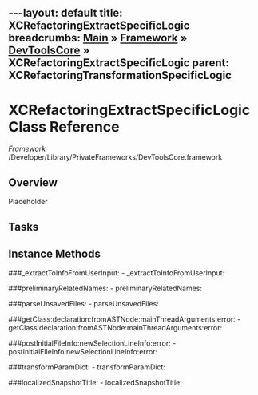 ---layout: default
title: XCRefactoringExtractSpecificLogic
breadcrumbs: <a href="/index.html">Main</a> &raquo; <a href="/Frameworks.html">Framework</a> &raquo; <a href="/Frameworks/DevToolsCore.html">DevToolsCore</a> &raquo; XCRefactoringExtractSpecificLogic
parent: XCRefactoringTransformationSpecificLogic 
---
# XCRefactoringExtractSpecificLogic Class Reference

*Framework* /Developer/Library/PrivateFrameworks/DevToolsCore.framework

## Overview

Placeholder

## Tasks

## Instance Methods

<a name="-_extractToInfoFromUserInput:"></a>
###_extractToInfoFromUserInput:
    - _extractToInfoFromUserInput:

<a name="-preliminaryRelatedNames:"></a>
###preliminaryRelatedNames:
    - preliminaryRelatedNames:

<a name="-parseUnsavedFiles:"></a>
###parseUnsavedFiles:
    - parseUnsavedFiles:

<a name="-getClass:declaration:fromASTNode:mainThreadArguments:error:"></a>
###getClass:declaration:fromASTNode:mainThreadArguments:error:
    - getClass:declaration:fromASTNode:mainThreadArguments:error:

<a name="-postInitialFileInfo:newSelectionLineInfo:error:"></a>
###postInitialFileInfo:newSelectionLineInfo:error:
    - postInitialFileInfo:newSelectionLineInfo:error:

<a name="-transformParamDict:"></a>
###transformParamDict:
    - transformParamDict:

<a name="-localizedSnapshotTitle:"></a>
###localizedSnapshotTitle:
    - localizedSnapshotTitle:

